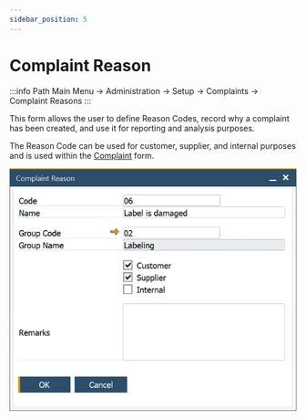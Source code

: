 ```yaml
---
sidebar_position: 5
---
```


# Complaint Reason

:::info Path
    Main Menu → Administration → Setup → Complaints → Complaint Reasons
:::

This form allows the user to define Reason Codes, record why a complaint has been created, and use it for reporting and analysis purposes.

The Reason Code can be used for customer, supplier, and internal purposes and is used within the [Complaint](./complaint.md) form.

![Complaint Reason](./media/complaint-reason/complaint-reason.webp)
